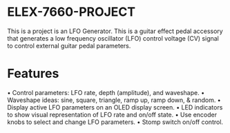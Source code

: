 # ELEX-7660-PROJECT

This is a project is an LFO Generator. This is a guitar effect pedal accessory that
generates a low frequency oscillator (LFO) control voltage (CV) signal to control external
guitar pedal parameters.

# Features
• Control parameters: LFO rate, depth (amplitude), and waveshape.
• Waveshape ideas: sine, square, triangle, ramp up, ramp down, & random.
• Display active LFO parameters on an OLED display screen.
• LED indicators to show visual representation of LFO rate and on/off state.
• Use encoder knobs to select and change LFO parameters.
• Stomp switch on/off control.
